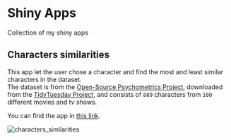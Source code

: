 # Shiny Apps
Collection of my shiny apps

## Characters similarities

This app let the user chose a character and find the most and least similar characters in the dataset.  
The dataset is from the [Open-Source Psychometrics Project](https://openpsychometrics.org/tests/characters/), downloaded from the  [TidyTuesday Project](https://github.com/rfordatascience/tidytuesday/tree/master/data/2022/2022-08-16), and consists of `889` characters from `100` different movies and tv shows.

You can find the app in [this link](https://matias-taron.shinyapps.io/characters_similarities/).

![characters_similarities](https://pbs.twimg.com/media/FafPsAgXoAEnrdI?format=jpg&name=large)
